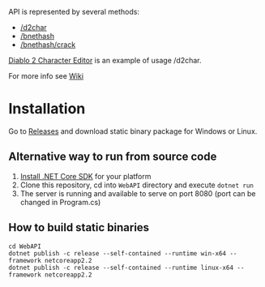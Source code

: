 
API is represented by several methods:
* [/d2char](https://github.com/pvpgn/api.pvpgn.pro/wiki/d2char-method)
* [/bnethash](https://github.com/pvpgn/api.pvpgn.pro/wiki/bnethash-method)
* [/bnethash/crack](https://github.com/pvpgn/api.pvpgn.pro/wiki/bnethash-method#get-bnethashcrackhash)

[Diablo 2 Character Editor](https://api.pvpgn.pro/example/d2edit) is an example of usage /d2char.

For more info see [Wiki](https://github.com/pvpgn/api.pvpgn.pro/wiki)

# Installation

Go to [Releases](https://github.com/pvpgn/api.pvpgn.pro/releases) and download static binary package for Windows or Linux.

## Alternative way to run from source code

1. [Install .NET Core SDK](https://dotnet.microsoft.com/download) for your platform
2. Clone this repository, cd into `WebAPI` directory and execute `dotnet run`
3. The server is running and available to serve on port 8080 (port can be changed in Program.cs)


## How to build static binaries
```
cd WebAPI
dotnet publish -c release --self-contained --runtime win-x64 --framework netcoreapp2.2
dotnet publish -c release --self-contained --runtime linux-x64 --framework netcoreapp2.2
```
